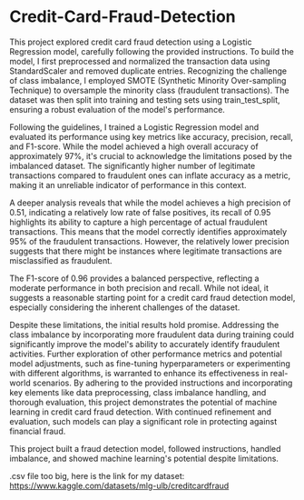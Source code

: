 # Credit-Card-Fraud-Detection



This project explored credit card fraud detection using a Logistic Regression model, carefully following the provided instructions. To build the model, I first preprocessed and normalized the transaction data using StandardScaler and removed duplicate entries. Recognizing the challenge of class imbalance, I employed SMOTE (Synthetic Minority Over-sampling Technique) to oversample the minority class (fraudulent transactions). The dataset was then split into training and testing sets using train_test_split, ensuring a robust evaluation of the model's performance.

Following the guidelines, I trained a Logistic Regression model and evaluated its performance using key metrics like accuracy, precision, recall, and F1-score. While the model achieved a high overall accuracy of approximately 97%, it's crucial to acknowledge the limitations posed by the imbalanced dataset. The significantly higher number of legitimate transactions compared to fraudulent ones can inflate accuracy as a metric, making it an unreliable indicator of performance in this context.

A deeper analysis reveals that while the model achieves a high precision of 0.51, indicating a relatively low rate of false positives, its recall of 0.95 highlights its ability to capture a high percentage of actual fraudulent transactions. This means that the model correctly identifies approximately 95% of the fraudulent transactions. However, the relatively lower precision suggests that there might be instances where legitimate transactions are misclassified as fraudulent.

The F1-score of 0.96 provides a balanced perspective, reflecting a moderate performance in both precision and recall. While not ideal, it suggests a reasonable starting point for a credit card fraud detection model, especially considering the inherent challenges of the dataset.

Despite these limitations, the initial results hold promise. Addressing the class imbalance by incorporating more fraudulent data during training could significantly improve the model's ability to accurately identify fraudulent activities. Further exploration of other performance metrics and potential model adjustments, such as fine-tuning hyperparameters or experimenting with different algorithms, is warranted to enhance its effectiveness in real-world scenarios. By adhering to the provided instructions and incorporating key elements like data preprocessing, class imbalance handling, and thorough evaluation, this project demonstrates the potential of machine learning in credit card fraud detection. With continued refinement and evaluation, such models can play a significant role in protecting against financial fraud.

This project built a fraud detection model, followed instructions, handled imbalance, and showed machine learning's potential despite limitations.



.csv file too big, here is the link for my dataset:
https://www.kaggle.com/datasets/mlg-ulb/creditcardfraud
